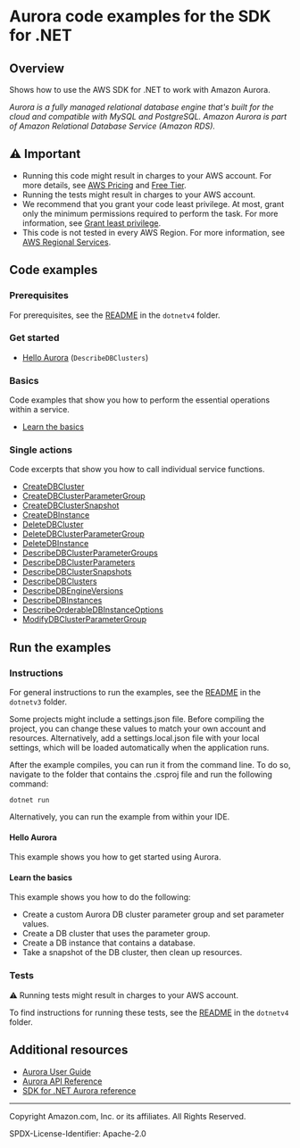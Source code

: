 # Aurora code examples for the SDK for .NET

## Overview

Shows how to use the AWS SDK for .NET to work with Amazon Aurora.

<!--custom.overview.start-->
<!--custom.overview.end-->

_Aurora is a fully managed relational database engine that's built for the cloud and compatible with MySQL and PostgreSQL. Amazon Aurora is part of Amazon Relational Database Service (Amazon RDS)._

## ⚠ Important

* Running this code might result in charges to your AWS account. For more details, see [AWS Pricing](https://aws.amazon.com/pricing/) and [Free Tier](https://aws.amazon.com/free/).
* Running the tests might result in charges to your AWS account.
* We recommend that you grant your code least privilege. At most, grant only the minimum permissions required to perform the task. For more information, see [Grant least privilege](https://docs.aws.amazon.com/IAM/latest/UserGuide/best-practices.html#grant-least-privilege).
* This code is not tested in every AWS Region. For more information, see [AWS Regional Services](https://aws.amazon.com/about-aws/global-infrastructure/regional-product-services).

<!--custom.important.start-->
<!--custom.important.end-->

## Code examples

### Prerequisites

For prerequisites, see the [README](../README.md#Prerequisites) in the `dotnetv4` folder.


<!--custom.prerequisites.start-->
<!--custom.prerequisites.end-->

### Get started

- [Hello Aurora](Actions/HelloAurora.cs#L4) (`DescribeDBClusters`)


### Basics

Code examples that show you how to perform the essential operations within a service.

- [Learn the basics](Scenarios/AuroraScenario.cs)


### Single actions

Code excerpts that show you how to call individual service functions.

- [CreateDBCluster](Actions/AuroraWrapper.cs#L199)
- [CreateDBClusterParameterGroup](Actions/AuroraWrapper.cs#L41)
- [CreateDBClusterSnapshot](Actions/AuroraWrapper.cs#L320)
- [CreateDBInstance](Actions/AuroraWrapper.cs#L286)
- [DeleteDBCluster](Actions/AuroraWrapper.cs#L367)
- [DeleteDBClusterParameterGroup](Actions/AuroraWrapper.cs#L181)
- [DeleteDBInstance](Actions/AuroraWrapper.cs#L386)
- [DescribeDBClusterParameterGroups](Actions/AuroraWrapper.cs#L98)
- [DescribeDBClusterParameters](Actions/AuroraWrapper.cs#L66)
- [DescribeDBClusterSnapshots](Actions/AuroraWrapper.cs#L340)
- [DescribeDBClusters](Actions/AuroraWrapper.cs#L259)
- [DescribeDBEngineVersions](Actions/AuroraWrapper.cs#L21)
- [DescribeDBInstances](Actions/AuroraWrapper.cs#L236)
- [DescribeOrderableDBInstanceOptions](Actions/AuroraWrapper.cs#L154)
- [ModifyDBClusterParameterGroup](Actions/AuroraWrapper.cs#L115)


<!--custom.examples.start-->
<!--custom.examples.end-->

## Run the examples

### Instructions

For general instructions to run the examples, see the
[README](../README.md#building-and-running-the-code-examples) in the `dotnetv3` folder.

Some projects might include a settings.json file. Before compiling the project,
you can change these values to match your own account and resources. Alternatively,
add a settings.local.json file with your local settings, which will be loaded automatically
when the application runs.

After the example compiles, you can run it from the command line. To do so, navigate to
the folder that contains the .csproj file and run the following command:

```
dotnet run
```

Alternatively, you can run the example from within your IDE.


<!--custom.instructions.start-->
<!--custom.instructions.end-->

#### Hello Aurora

This example shows you how to get started using Aurora.


#### Learn the basics

This example shows you how to do the following:

- Create a custom Aurora DB cluster parameter group and set parameter values.
- Create a DB cluster that uses the parameter group.
- Create a DB instance that contains a database.
- Take a snapshot of the DB cluster, then clean up resources.

<!--custom.basic_prereqs.aurora_Scenario_GetStartedClusters.start-->
<!--custom.basic_prereqs.aurora_Scenario_GetStartedClusters.end-->


<!--custom.basics.aurora_Scenario_GetStartedClusters.start-->
<!--custom.basics.aurora_Scenario_GetStartedClusters.end-->

### Tests

⚠ Running tests might result in charges to your AWS account.


To find instructions for running these tests, see the [README](../README.md#Tests)
in the `dotnetv4` folder.



<!--custom.tests.start-->
<!--custom.tests.end-->

## Additional resources

- [Aurora User Guide](https://docs.aws.amazon.com/AmazonRDS/latest/AuroraUserGuide/CHAP_AuroraOverview.html)
- [Aurora API Reference](https://docs.aws.amazon.com/AmazonRDS/latest/APIReference/Welcome.html)
- [SDK for .NET Aurora reference](https://docs.aws.amazon.com/sdkfornet/v3/apidocs/items/RDS/NRDS.html)

<!--custom.resources.start-->
<!--custom.resources.end-->

---

Copyright Amazon.com, Inc. or its affiliates. All Rights Reserved.

SPDX-License-Identifier: Apache-2.0